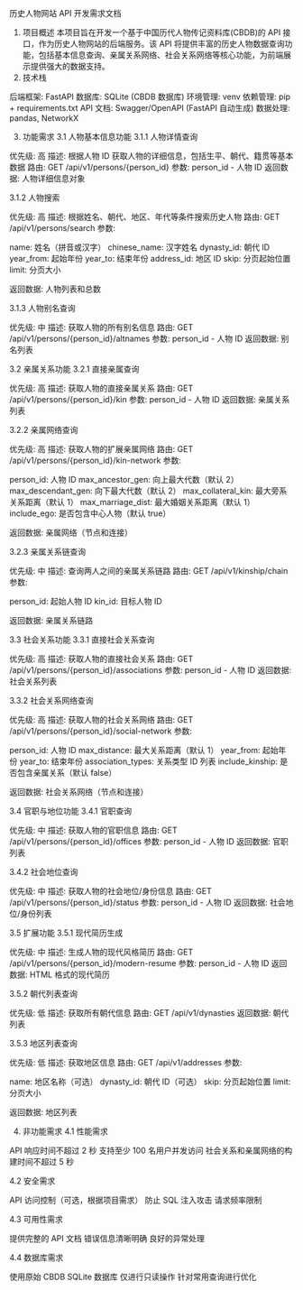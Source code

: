历史人物网站 API 开发需求文档

1. 项目概述
   本项目旨在开发一个基于中国历代人物传记资料库(CBDB)的 API 接口，作为历史人物网站的后端服务。该 API 将提供丰富的历史人物数据查询功能，包括基本信息查询、亲属关系网络、社会关系网络等核心功能，为前端展示提供强大的数据支持。
2. 技术栈

后端框架: FastAPI
数据库: SQLite (CBDB 数据库)
环境管理: venv
依赖管理: pip + requirements.txt
API 文档: Swagger/OpenAPI (FastAPI 自动生成)
数据处理: pandas, NetworkX

3. 功能需求
   3.1 人物基本信息功能
   3.1.1 人物详情查询

优先级: 高
描述: 根据人物 ID 获取人物的详细信息，包括生平、朝代、籍贯等基本数据
路由: GET /api/v1/persons/{person_id}
参数: person_id - 人物 ID
返回数据: 人物详细信息对象

3.1.2 人物搜索

优先级: 高
描述: 根据姓名、朝代、地区、年代等条件搜索历史人物
路由: GET /api/v1/persons/search
参数:

name: 姓名（拼音或汉字）
chinese_name: 汉字姓名
dynasty_id: 朝代 ID
year_from: 起始年份
year_to: 结束年份
address_id: 地区 ID
skip: 分页起始位置
limit: 分页大小

返回数据: 人物列表和总数

3.1.3 人物别名查询

优先级: 中
描述: 获取人物的所有别名信息
路由: GET /api/v1/persons/{person_id}/altnames
参数: person_id - 人物 ID
返回数据: 别名列表

3.2 亲属关系功能
3.2.1 直接亲属查询

优先级: 高
描述: 获取人物的直接亲属关系
路由: GET /api/v1/persons/{person_id}/kin
参数: person_id - 人物 ID
返回数据: 亲属关系列表

3.2.2 亲属网络查询

优先级: 高
描述: 获取人物的扩展亲属网络
路由: GET /api/v1/persons/{person_id}/kin-network
参数:

person_id: 人物 ID
max_ancestor_gen: 向上最大代数（默认 2）
max_descendant_gen: 向下最大代数（默认 2）
max_collateral_kin: 最大旁系关系距离（默认 1）
max_marriage_dist: 最大婚姻关系距离（默认 1）
include_ego: 是否包含中心人物（默认 true）

返回数据: 亲属网络（节点和连接）

3.2.3 亲属关系链查询

优先级: 中
描述: 查询两人之间的亲属关系链路
路由: GET /api/v1/kinship/chain
参数:

person_id: 起始人物 ID
kin_id: 目标人物 ID

返回数据: 亲属关系链路

3.3 社会关系功能
3.3.1 直接社会关系查询

优先级: 高
描述: 获取人物的直接社会关系
路由: GET /api/v1/persons/{person_id}/associations
参数: person_id - 人物 ID
返回数据: 社会关系列表

3.3.2 社会关系网络查询

优先级: 高
描述: 获取人物的社会关系网络
路由: GET /api/v1/persons/{person_id}/social-network
参数:

person_id: 人物 ID
max_distance: 最大关系距离（默认 1）
year_from: 起始年份
year_to: 结束年份
association_types: 关系类型 ID 列表
include_kinship: 是否包含亲属关系（默认 false）

返回数据: 社会关系网络（节点和连接）

3.4 官职与地位功能
3.4.1 官职查询

优先级: 中
描述: 获取人物的官职信息
路由: GET /api/v1/persons/{person_id}/offices
参数: person_id - 人物 ID
返回数据: 官职列表

3.4.2 社会地位查询

优先级: 中
描述: 获取人物的社会地位/身份信息
路由: GET /api/v1/persons/{person_id}/status
参数: person_id - 人物 ID
返回数据: 社会地位/身份列表

3.5 扩展功能
3.5.1 现代简历生成

优先级: 中
描述: 生成人物的现代风格简历
路由: GET /api/v1/persons/{person_id}/modern-resume
参数: person_id - 人物 ID
返回数据: HTML 格式的现代简历

3.5.2 朝代列表查询

优先级: 低
描述: 获取所有朝代信息
路由: GET /api/v1/dynasties
返回数据: 朝代列表

3.5.3 地区列表查询

优先级: 低
描述: 获取地区信息
路由: GET /api/v1/addresses
参数:

name: 地区名称（可选）
dynasty_id: 朝代 ID（可选）
skip: 分页起始位置
limit: 分页大小

返回数据: 地区列表

4. 非功能需求
   4.1 性能需求

API 响应时间不超过 2 秒
支持至少 100 名用户并发访问
社会关系和亲属网络的构建时间不超过 5 秒

4.2 安全需求

API 访问控制（可选，根据项目需求）
防止 SQL 注入攻击
请求频率限制

4.3 可用性需求

提供完整的 API 文档
错误信息清晰明确
良好的异常处理

4.4 数据库需求

使用原始 CBDB SQLite 数据库
仅进行只读操作
针对常用查询进行优化
